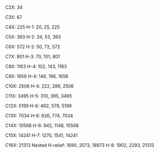 
C2X: 34

C3X: 67

C4X: 225
H-1: 20, 25, 225

C5X: 393
H-2: 34, 53, 393

C6X: 572
H-2: 50, 72, 572

C7X: 801
H-3: 70, 101, 801

C8X: 1163
H-4: 102, 143, 1163

C9X: 1656
H-4: 146, 196, 1656

C10X: 2506
H-4: 222, 286, 2506

C11X: 3495
H-5: 310, 395, 3495

C12X: 5199
H-6: 462, 579, 5199

C13X: 7034
H-6: 626, 774, 7034

C14X: 10568
H-6: 942, 1148, 10568

C15X: 14241
H-7: 1270, 1541, 14241

C16X: 21313
Nested H-relief: 1690, 2073, 18973
H-8: 1902, 2293, 21313

